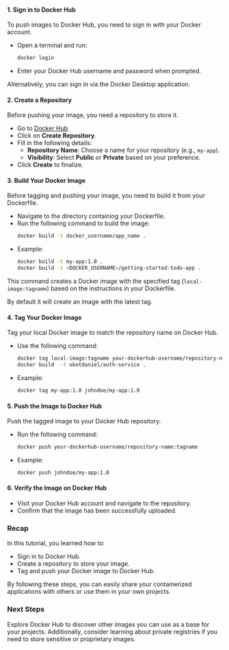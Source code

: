 #### 1. Sign in to Docker Hub
To push images to Docker Hub, you need to sign in with your Docker account.

- Open a terminal and run:
    ```bash
    docker login
    ```
- Enter your Docker Hub username and password when prompted.

Alternatively, you can sign in via the Docker Desktop application.

#### 2. Create a Repository
Before pushing your image, you need a repository to store it.

- Go to [Docker Hub](https://hub.docker.com).
- Click on **Create Repository**.
- Fill in the following details:
    - **Repository Name**: Choose a name for your repository (e.g., `my-app`).
    - **Visibility**: Select **Public** or **Private** based on your preference.
- Click **Create** to finalize.


#### 3. Build Your Docker Image
Before tagging and pushing your image, you need to build it from your Dockerfile.

- Navigate to the directory containing your Dockerfile.
- Run the following command to build the image:
    ```bash
    docker build -t docker_username/app_name .
    ```
- Example:
    ```bash
    docker build -t my-app:1.0 .
    docker build -t <DOCKER_USERNAME>/getting-started-todo-app .
    ```

This command creates a Docker image with the specified tag (`local-image:tagname`) based on the instructions in your Dockerfile.

By default it will create an image with the latest tag.


#### 4. Tag Your Docker Image
Tag your local Docker image to match the repository name on Docker Hub.

- Use the following command:
    ```bash
    docker tag local-image:tagname your-dockerhub-username/repository-name:tagname
    docker build  -t okotdaniel/auth-service .
    ```
- Example:
    ```bash
    docker tag my-app:1.0 johndoe/my-app:1.0
    ```

#### 5. Push the Image to Docker Hub
Push the tagged image to your Docker Hub repository.

- Run the following command:
    ```bash
    docker push your-dockerhub-username/repository-name:tagname
    ```
- Example:
    ```bash
    docker push johndoe/my-app:1.0
    ```

#### 6. Verify the Image on Docker Hub
- Visit your Docker Hub account and navigate to the repository.
- Confirm that the image has been successfully uploaded.

### Recap
In this tutorial, you learned how to:

- Sign in to Docker Hub.
- Create a repository to store your image.
- Tag and push your Docker image to Docker Hub.

By following these steps, you can easily share your containerized applications with others or use them in your own projects.

### Next Steps
Explore Docker Hub to discover other images you can use as a base for your projects. Additionally, consider learning about private registries if you need to store sensitive or proprietary images.
